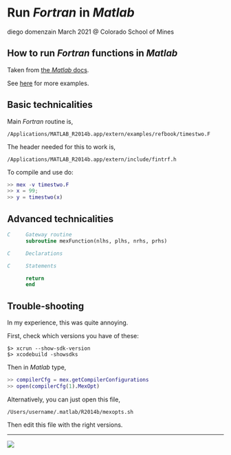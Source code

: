 # Run *Fortran* in *Matlab*
diego domenzain
March 2021 @ Colorado School of Mines

## How to run *Fortran* functions in *Matlab*

Taken from [the *Matlab* docs](https://www.mathworks.com/help/matlab/matlab_external/create-fortran-source-mex-file.html).

See [here](https://www.mathworks.com/help/matlab/matlab_external/table-of-mex-file-source-code-files.html) for more examples.

## Basic technicalities 

Main *Fortran* routine is,

```/Applications/MATLAB_R2014b.app/extern/examples/refbook/timestwo.F```

The header needed for this to work is,

```/Applications/MATLAB_R2014b.app/extern/include/fintrf.h```

To compile and use do:

```matlab
>> mex -v timestwo.F
>> x = 99;
>> y = timestwo(x)
```

## Advanced technicalities

```fortran
C     Gateway routine
      subroutine mexFunction(nlhs, plhs, nrhs, prhs)

C     Declarations

C     Statements

      return
      end
```

## Trouble-shooting

In my experience, this was quite annoying.

First, check which versions you have of these:

```shell
$> xcrun --show-sdk-version
$> xcodebuild -showsdks
```

Then in *Matlab* type,

```matlab
>> compilerCfg = mex.getCompilerConfigurations
>> open(compilerCfg(1).MexOpt)
```

Alternatively, you can just open this file,

```/Users/username/.matlab/R2014b/mexopts.sh```

Then edit this file with the right versions.

---

[![](../pics/fortran-2D.png)](./)
